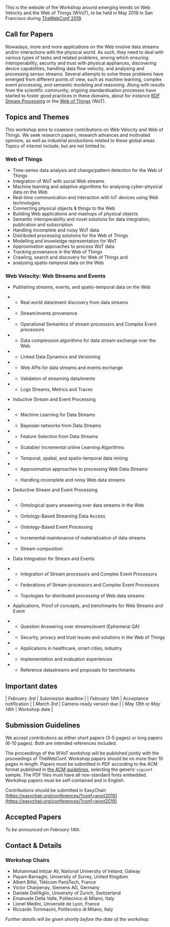 This is the website of the Workshop around emerging trends on Web Velocity and
the Web of Things (WVoT), to be held in May 2019 in San Francisco during
[TheWebConf 2019](https://www2019.thewebconf.org/).

## Call for Papers

Nowadays, more and more applications on the Web involve data streams and/or
interactions with the physical world. As such, they need to deal with various
types of tasks and related problems, among which ensuring interoperability,
security and trust with physical appliances, discovering device capabilities,
handling data flow velocity, and analysing and processing sensor streams.
Several attempts to solve these problems have emerged from different points of
view, such as machine learning, complex event processing, and semantic modeling
and reasoning. Along with results from the scientific community, ongoing
standardisation processes have started to foster good practices in these
domains, about for instance
[RDF Stream Processing](https://www.w3.org/community/rsp/) or the
[Web of Things](https://www.w3.org/WoT/WG/) (WoT).

## Topics and Themes
This workshop aims to coalesce contributions on Web Velocity and Web of Things. 
We seek research papers, research advances and motivated
opinions, as well as industrial productions 
related to these global areas.
Topics of interest include, but are not limited to:

### Web of Things

 - Time-series data analysis and change/pattern detection for the Web of Things
 - Integration of WoT with social Web streams 
 - Machine learning and adaptive algorithms for analysing cyber-physical data on the Web
 - Real-time communication and interaction with IoT devices using Web technologies
 - Connecting physical objects & things to the Web
 - Building Web applications and mashups of physical objects
 - Semantic interoperability and novel solutions for data integration, publication and subscription
 - Handling incomplete and noisy WoT data 
 - Distributed processing solutions for the Web of Things
 - Modelling and knowledge representation for WoT
 - Approximation approaches to process WoT data
 - Tracking provenance in the Web of Things
 - Crawling, search and discovery for Web of Things and 
 - analysing spatio-temporal data on the Web
 
### Web Velocity: Web Streams and Events

- Publishing streams, events, and spatio-temporal data on the Web
 - - Real world data/event discovery from data streams
 - - Stream/events provenance
 - - Operational Semantics of stream processors and Complex Event processors
 - - Data compression algorithms for data stream exchange over the Web
 - - Linked Data Dynamics and  Versioning 
 - - Web APIs for data streams and events exchange
 - - Validation of streaming data/events
 - - Logs Streams, Metrics and Traces

- Inductive Stream and Event Processing 
- - Machine Learning for Data Streams
- - Bayesian networks from Data Streams
- - Feature Selection from Data Streams
- - Scalable/ Incremental online Learning Algorithms
- - Temporal, spatial, and spatio-temporal data mining
- - Approximation approaches to processing Web Data Streams
- - Handling incomplete and noisy Web data streams

- Deductive Stream and Event Processing
- - Ontological query answering over data streams in the Web
- - Ontology-Based Streaming Data Access
- - Ontology-Based Event Processing
- - Incremental maintenance of materialization of data streams
- - Stream composition

- Data Integration for Stream and Events
- - Integration of Stream processors and Complex Event Processors
- - Federations of Stream processors and Complex Event Processors
- - Topologies for distributed processing of Web data streams

- Applications, Proof of concepts, and benchmarks for Web Streams and Event 
- - Question Answering over streams/event (Ephemeral QA)
- - Security, privacy and trust issues and solutions in the Web of Things
- - Applications in healthcare, smart cities, industry
- - Implementation and evaluation experiences
- - Reference datastreams and proposals for benchmarks

## Important dates

| *February 3rd* | Submission deadline |
| *February 14th* | Acceptance notification |
| *March 3rd* | Camera-ready version due |
| *May 13th* or *May 14th* | Workshop date |

## Submission Guidelines

We accept contributions as either short papers (3-5 pages) or long papers
(6-10 pages). Both are intended references included.

The proceedings of the WVoT workshop will be published jointly with the
proceedings of TheWebConf. Workshop papers should be no more than 10 pages in
length. Papers must be submitted in PDF according to the ACM format published
in [the ACM guidelines](www.acm.org/publications/proceedings-template),
selecting the generic `sigconf` sample. The PDF files must have all
non-standard fonts embedded. Workshop papers must be self-contained and in
English.

Contributions should be submitted in EasyChair: [https://easychair.org/conferences/?conf=wvot2019](https://easychair.org/conferences/?conf=wvot2019)

## Accepted Papers

_To be announced on February 14th._

## Contact & Details

### Workshop Chairs

 - Muhammad Intizar Ali, National University of Ireland, Galway
 - Payam Barnaghi, University of Surrey, United Kingdom
 - Albert Bifet, Télécom ParisTech, France
 - Victor Charpenay, Siemens AG, Germany
 - Daniele Dell’Aglio, University of Zurich, Switzerland
 - Emanuele Della Valle, Politecnico di Milano, Italy
 - Lionel Medini, Université de Lyon, France
 - Riccardo Tommasini, Politecnico di Milano, Italy

_Further details will be given shortly before the date of the workshop._
